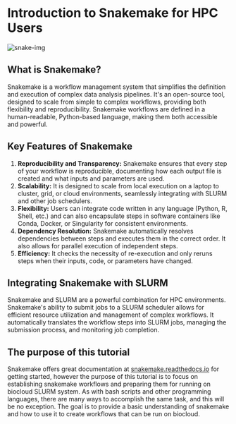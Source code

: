 # Introduction to Snakemake for HPC Users

![snake-img]("./media/bashvsnake.png")

## What is Snakemake?

Snakemake is a workflow management system that simplifies the definition and execution of complex data analysis pipelines. It's an open-source tool, designed to scale from simple to complex workflows, providing both flexibility and reproducibility. Snakemake workflows are defined in a human-readable, Python-based language, making them both accessible and powerful.

## Key Features of Snakemake

1. **Reproducibility and Transparency:** Snakemake ensures that every step of your workflow is reproducible, documenting how each output file is created and what inputs and parameters are used.
2. **Scalability:** It is designed to scale from local execution on a laptop to cluster, grid, or cloud environments, seamlessly integrating with SLURM and other job schedulers.
3. **Flexibility:** Users can integrate code written in any language (Python, R, Shell, etc.) and can also encapsulate steps in software containers like Conda, Docker, or Singularity for consistent environments.
4. **Dependency Resolution:** Snakemake automatically resolves dependencies between steps and executes them in the correct order. It also allows for parallel execution of independent steps.
5. **Efficiency:** It checks the necessity of re-execution and only reruns steps when their inputs, code, or parameters have changed.

## Integrating Snakemake with SLURM

Snakemake and SLURM are a powerful combination for HPC environments. Snakemake's ability to submit jobs to a SLURM scheduler allows for efficient resource utilization and management of complex workflows. It automatically translates the workflow steps into SLURM jobs, managing the submission process, and monitoring job completion.

## The purpose of this tutorial

Snakemake offers great documentation at [snakemake.readthedocs.io](https://snakemake.readthedocs.io/en/stable/) for getting started, however the purpose of this tutorial is to focus on establishing snakemake workflows and preparing them for running on biocloud SLURM system. As with bash scripts and other programming languages, there are many ways to accomplish the same task, and this will be no exception. The goal is to provide a basic understanding of snakemake and how to use it to create workflows that can be run on biocloud.

